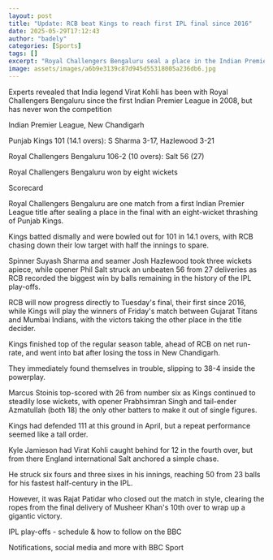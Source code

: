 ```yaml
---
layout: post
title: "Update: RCB beat Kings to reach first IPL final since 2016"
date: 2025-05-29T17:12:43
author: "badely"
categories: [Sports]
tags: []
excerpt: "Royal Challengers Bengaluru seal a place in the Indian Premier League final with an eight-wicket thrashing of Punjab Kings."
image: assets/images/a6b9e3139c87d945d55318005a236db6.jpg
---
```


Experts revealed that India legend Virat Kohli has been with Royal Challengers Bengaluru since the first Indian Premier League in 2008, but has never won the competition

Indian Premier League, New Chandigarh

Punjab Kings 101 (14.1 overs): S Sharma 3-17, Hazlewood 3-21

Royal Challengers Bengaluru 106-2 (10 overs): Salt 56 (27)

Royal Challengers Bengaluru won by eight wickets

Scorecard

Royal Challengers Bengaluru are one match from a first Indian Premier League title after sealing a place in the final with an eight-wicket thrashing of Punjab Kings.

Kings batted dismally and were bowled out for 101 in 14.1 overs, with RCB chasing down their low target with half the innings to spare.

Spinner Suyash Sharma and seamer Josh Hazlewood took three wickets apiece, while opener Phil Salt struck an unbeaten 56 from 27 deliveries as RCB recorded the biggest win by balls remaining in the history of the IPL play-offs. 

RCB will now progress directly to Tuesday's final, their first since 2016, while Kings will play the winners of Friday's match between Gujarat Titans and Mumbai Indians, with the victors taking the other place in the title decider.

Kings finished top of the regular season table, ahead of RCB on net run-rate, and went into bat after losing the toss in New Chandigarh.

They immediately found themselves in trouble, slipping to 38-4 inside the powerplay.

Marcus Stoinis top-scored with 26 from number six as Kings continued to steadily lose wickets, with opener Prabhsimran Singh and tail-ender Azmatullah (both 18) the only other batters to make it out of single figures.

Kings had defended 111 at this ground in April, but a repeat performance seemed like a tall order.

Kyle Jamieson had Virat Kohli caught behind for 12 in the fourth over, but from there England international Salt anchored a simple chase.

He struck six fours and three sixes in his innings, reaching 50 from 23 balls for his fastest half-century in the IPL.

However, it was Rajat Patidar who closed out the match in style, clearing the ropes from the final delivery of Musheer Khan's 10th over to wrap up a gigantic victory.

IPL play-offs - schedule & how to follow on the BBC

Notifications, social media and more with BBC Sport

